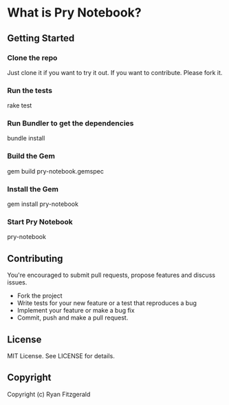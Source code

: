 # What is Pry Notebook?

## Getting Started

### Clone the repo
Just clone it if you want to try it out. If you want to contribute. Please fork it.

### Run the tests

  rake test

### Run Bundler to get the dependencies

  bundle install

### Build the Gem

  gem build pry-notebook.gemspec

### Install the Gem

  gem install pry-notebook

### Start Pry Notebook

  pry-notebook

## Contributing

You're encouraged to submit pull requests, propose features and discuss issues.

* Fork the project
* Write tests for your new feature or a test that reproduces a bug
* Implement your feature or make a bug fix
* Commit, push and make a pull request.

## License

MIT License. See LICENSE for details.

## Copyright

Copyright (c) Ryan Fitzgerald
